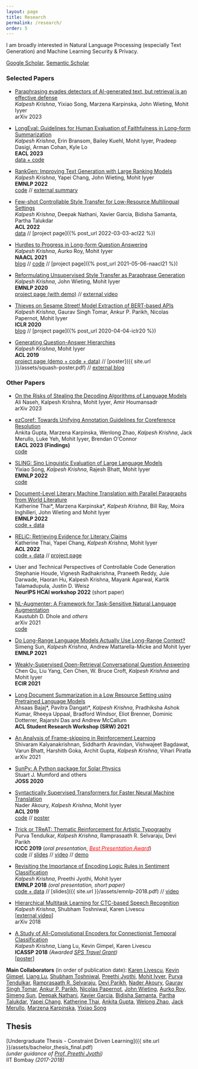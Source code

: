 ```yaml
---
layout: page
title: Research
permalink: /research/
order: 5
---
```

I am broadly interested in Natural Language Processing (especially Text Generation) and Machine Learning Security & Privacy.

[Google Scholar](https://scholar.google.com/citations?hl=en&user=9g2BsMUAAAAJ), [Semantic Scholar](https://www.semanticscholar.org/author/Kalpesh-Krishna/26161085)

### Selected Papers

* [Paraphrasing evades detectors of AI-generated text, but retrieval is an effective defense](https://martiansideofthemoon.github.io/assets/ai_detection_paraphrase.pdf)  
*Kalpesh Krishna*, Yixiao Song, Marzena Karpinska, John Wieting, Mohit Iyyer  
arXiv 2023

* [LongEval: Guidelines for Human Evaluation of Faithfulness in Long-form Summarization](https://arxiv.org/abs/2301.13298)  
*Kalpesh Krishna*, Erin Bransom, Bailey Kuehl, Mohit Iyyer, Pradeep Dasigi, Arman Cohan, Kyle Lo  
**EACL 2023**  
[data + code](https://github.com/martiansideofthemoon/longeval-summarization)

* [RankGen: Improving Text Generation with Large Ranking Models](https://arxiv.org/abs/2205.09726)  
*Kalpesh Krishna*, Yapei Chang, John Wieting, Mohit Iyyer  
**EMNLP 2022**  
[code](https://github.com/martiansideofthemoon/rankgen) // [external summary](https://dblalock.substack.com/p/2022-5-22-arxiv-roundup-rankgen-deep?s=w)

* [Few-shot Controllable Style Transfer for Low-Resource Multilingual Settings](https://arxiv.org/abs/2110.07385)  
*Kalpesh Krishna*, Deepak Nathani, Xavier Garcia, Bidisha Samanta, Partha Talukdar  
**ACL 2022**  
[data](https://github.com/google-research-datasets/informal) // [project page]({% post_url 2022-03-03-acl22 %})

* [Hurdles to Progress in Long-form Question Answering](https://arxiv.org/abs/2103.06332)  
*Kalpesh Krishna*, Aurko Roy, Mohit Iyyer  
**NAACL 2021**  
[blog](https://ai.googleblog.com/2021/03/progress-and-challenges-in-long-form.html) // [code](https://github.com/martiansideofthemoon/hurdles-longform-qa) // [project page]({% post_url 2021-05-06-naacl21 %})

* [Reformulating Unsupervised Style Transfer as Paraphrase Generation](https://arxiv.org/abs/2010.05700)  
*Kalpesh Krishna*, John Wieting, Mohit Iyyer  
**EMNLP 2020**  
[project page (with demo)](http://style.cs.umass.edu) // [external video](https://www.youtube.com/watch?v=cjnk3PJljDs)

* [Thieves on Sesame Street! Model Extraction of BERT-based APIs](https://arxiv.org/abs/1910.12366)  
*Kalpesh Krishna*, Gaurav Singh Tomar, Ankur P. Parikh, Nicolas Papernot, Mohit Iyyer  
**ICLR 2020**  
[blog](http://www.cleverhans.io/2020/04/06/stealing-bert.html) // [project page]({% post_url 2020-04-04-iclr20 %})

* [Generating Question-Answer Hierarchies](https://arxiv.org/abs/1906.02622)  
*Kalpesh Krishna*, Mohit Iyyer  
**ACL 2019**  
[project page (demo + code + data)](http://squash.cs.umass.edu/) // [poster]({{ site.url }}/assets/squash-poster.pdf) // [external blog](https://towardsdatascience.com/introducing-squash-a-question-answer-generating-system-71c47b478a16)

### Other Papers

* [On the Risks of Stealing the Decoding Algorithms of Language Models](https://arxiv.org/abs/2303.04729)  
Ali Naseh, Kalpesh Krishna, Mohit Iyyer, Amir Houmansadr  
arXiv 2023

* [ezCoref: Towards Unifying Annotation Guidelines for Coreference Resolution](https://arxiv.org/abs/2210.07188)  
Ankita Gupta, Marzena Karpinska, Wenlong Zhao, *Kalpesh Krishna*, Jack Merullo, Luke Yeh, Mohit Iyyer, Brendan O'Connor  
**EACL 2023 (Findings)**  
[code](https://github.com/gnkitaa/ezCoref)

* [SLING: Sino Linguistic Evaluation of Large Language Models](https://arxiv.org/abs/2210.11689)  
Yixiao Song, *Kalpesh Krishna*, Rajesh Bhatt, Mohit Iyyer  
**EMNLP 2022**  
[code](https://github.com/Yixiao-Song/SLING_Data_Code)

* [Document-Level Literary Machine Translation with Parallel Paragraphs from World Literature](https://arxiv.org/abs/2210.14250)  
Katherine Thai\*, Marzena Karpinska\*, *Kalpesh Krishna*, Bill Ray, Moira Inghilleri, John Wieting and Mohit Iyyer  
**EMNLP 2022**  
[code + data](https://github.com/ngram-lab/par3)

* [RELiC: Retrieving Evidence for Literary Claims](https://arxiv.org/abs/2203.10053)  
Katherine Thai, Yapei Chang, *Kalpesh Krishna*, Mohit Iyyer  
**ACL 2022**  
[code + data](https://github.com/martiansideofthemoon/relic-retrieval) // [project page](https://relic.cs.umass.edu)

* User and Technical Perspectives of Controllable Code Generation  
Stephanie Houde, Vignesh Radhakrishna, Praneeth Reddy, Juie Darwade, Haoran Hu, Kalpesh Krishna, Mayank Agarwal, Kartik Talamadupula, Justin D. Weisz  
**NeurIPS HCAI workshop 2022** (short paper)

* [NL-Augmenter: A Framework for Task-Sensitive Natural Language Augmentation](https://arxiv.org/abs/2112.02721)  
Kaustubh D. Dhole and *others*  
arXiv 2021  
[code](https://github.com/GEM-benchmark/NL-Augmenter)

* [Do Long-Range Language Models Actually Use Long-Range Context?](https://arxiv.org/abs/2109.09115)  
Simeng Sun, *Kalpesh Krishna*, Andrew Mattarella-Micke and Mohit Iyyer  
**EMNLP 2021**

* [Weakly-Supervised Open-Retrieval Conversational Question Answering](https://arxiv.org/abs/2103.02537)  
Chen Qu, Liu Yang, Cen Chen, W. Bruce Croft, *Kalpesh Krishna* and Mohit Iyyer  
**ECIR 2021**

* [Long Document Summarization in a Low Resource Setting using Pretrained Language Models](http://arxiv.org/abs/2103.00751)  
Ahsaas Bajaj\*, Pavitra Dangati\*, *Kalpesh Krishna*, Pradhiksha Ashok Kumar, Rheeya Uppaal, Bradford Windsor, Eliot Brenner, Dominic Dotterrer, Rajarshi Das and Andrew McCallum  
**ACL Student Research Workshop (SRW) 2021**

* [An Analysis of Frame-skipping in Reinforcement Learning](https://arxiv.org/abs/2102.03718)  
Shivaram Kalyanakrishnan, Siddharth Aravindan, Vishwajeet Bagdawat, Varun Bhatt, Harshith Goka, Archit Gupta, *Kalpesh Krishna*, Vihari Piratla  
arXiv 2021

* [SunPy: A Python package for Solar Physics](https://joss.theoj.org/papers/10.21105/joss.01832)  
Stuart J. Mumford and others  
**JOSS 2020**

* [Syntactically Supervised Transformers for Faster Neural Machine Translation](https://arxiv.org/abs/1906.02780)  
Nader Akoury, *Kalpesh Krishna*, Mohit Iyyer  
**ACL 2019**  
[code](https://github.com/dojoteef/synst) // [poster](https://people.cs.umass.edu/~nsa/posters/synst-acl2019.pdf)  

* [Trick or TReAT: Thematic Reinforcement for Artistic Typography](https://arxiv.org/abs/1903.07820)  
Purva Tendulkar, *Kalpesh Krishna*, Ramprasaath R. Selvaraju, Devi Parikh  
**ICCC 2019** (*oral presentation*, <a style="color:red" href="https://twitter.com/jmacunha/status/1142184529026662400"><i>Best Presentation Award</i></a>)  
[code](https://github.com/purvaten/treat) // [slides](https://purvaten.github.io/data/TReAT-talk.pdf) // [video](https://photos.google.com/share/AF1QipNFg9TYf2Wk6z6zKg3I3rT7jiWoH97cRVIQ-_JrZwIUUMqkyWHomVc1Lv1UGduraA/photo/AF1QipOm-e6jFA3Im9eiHt79R-A0j36CSVCoqSeU_VZG?key=dDFhdGlYUV9yVkUzOW5YaFlaeXdhMGQ1UHZ0QnZ3) // [demo](http://doodle.cloudcv.org/)  

* [Revisiting the Importance of Encoding Logic Rules in Sentiment Classification](https://arxiv.org/abs/1808.07733)  
*Kalpesh Krishna*, Preethi Jyothi, Mohit Iyyer  
**EMNLP 2018** *(oral presentation, short paper)*  
[code + data](https://github.com/martiansideofthemoon/logic-rules-sentiment/) // [slides]({{ site.url }}/assets/emnlp-2018.pdf) // [video](https://vimeo.com/306136412)  

* [Hierarchical Multitask Learning for CTC-based Speech Recognition](https://arxiv.org/abs/1807.06234)  
*Kalpesh Krishna*, Shubham Toshniwal, Karen Livescu  
\[[external video](https://www.youtube.com/watch?v=OSpFS8kyibw)\]  
arXiv 2018

* [A Study of All-Convolutional Encoders for Connectionist Temporal Classification](https://arxiv.org/abs/1710.10398)  
*Kalpesh Krishna*, Liang Lu, Kevin Gimpel, Karen Livescu  
**ICASSP 2018** *(Awarded [SPS Travel Grant](https://signalprocessingsociety.org/events/sps-travel-grants))*  
\[[poster](https://sigport.org/sites/default/files/docs/study-convolutional-encoders.pdf)\]  


**Main Collaborators** (in order of publication date): [Karen Livescu](https://ttic.uchicago.edu/~klivescu), [Kevin Gimpel](https://ttic.uchicago.edu/~kgimpel), [Liang Lu](https://ttic.uchicago.edu/~llu), [Shubham Toshniwal](https://ttic.uchicago.edu/~shtoshni), [Preethi Jyothi](https://www.cse.iitb.ac.in/~pjyothi), [Mohit Iyyer](https://people.cs.umass.edu/~miyyer/), [Purva Tendulkar](http://purvaten.github.io/), [Ramprasaath R. Selvaraju](https://ramprs.github.io/), [Devi Parikh](https://www.cc.gatech.edu/~parikh/), [Nader Akoury](https://people.cs.umass.edu/~nsa/), [Gaurav Singh Tomar](https://scholar.google.com/citations?user=p1SDN0oAAAAJ&hl=en), [Ankur P. Parikh](https://www.cs.cmu.edu/~apparikh/publications.html), [Nicolas Papernot](https://www.papernot.fr/), [John Wieting](https://www.cs.cmu.edu/~jwieting), [Aurko Roy](https://sites.google.com/site/royaurko/), [Simeng Sun](https://people.cs.umass.edu/~simengsun/), [Deepak Nathani](https://deepakn97.github.io/), [Xavier Garcia](https://scholar.google.com/citations?user=Y2Hio6MAAAAJ&hl=en), [Bidisha Samanta](https://sites.google.com/view/bidisha-samanta), [Partha Talukdar](https://talukdar.net/), [Yapei Chang](https://lilakk.github.io/), [Katherine Thai](https://katherinethai.github.io/), [Ankita Gupta](https://ankitaiisc.github.io/), [Welong Zhao](https://www.linkedin.com/in/wenlong-zhao/), [Jack Merullo](https://www.linkedin.com/in/jack-merullo-5215a4193), [Marzena Karpinska](https://marzenakrp.github.io), [Yixiao Song](https://yixiao-song.github.io)

## Thesis

[Undergraduate Thesis - Constraint Driven Learning]({{ site.url }}/assets/bachelor_thesis_final.pdf)  
*(under guidance of [Prof. Preethi Jyothi](https://www.cse.iitb.ac.in/~pjyothi/))*  
IIT Bombay *(2017-2018)*  
